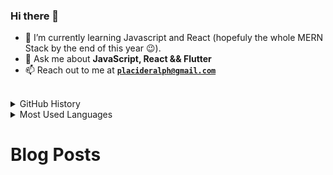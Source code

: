 ### Hi there 👋

<!-- Here are some ideas to get you started: -->

<!-- - 👯 I’m looking to collaborate on any JavaScript Project -->
<!-- - 🔭 I’m currently working on ... -->
- 🌱 I’m currently learning Javascript and React (hopefuly the whole MERN Stack by the end of this year 😉).
- 💬 Ask me about **JavaScript, React && Flutter**
- 📫 Reach out to me at **[`placideralph@gmail.com`](mailto:placideralph@gmail.com)**
<!-- - 💼 See my full portfolio at **[`davidrakosi.com`](https://davidrakosi.com)** -->
<!-- - 🤔 I’m looking for help with ... -->
<!-- - 😄 Pronouns: ...
- ⚡ Fun fact: ... -->
<br>

<div>


<div>
<details>
  <summary>GitHub History</summary>
  <p><img align="center" src="https://github-readme-streak-stats.herokuapp.com/?user=ralphZero&" alt="ralphZero" /></p>
.
</details>
</div>

<div>
<details>
  <summary>Most Used Languages</summary>

<p><img align="center" src="https://github-readme-stats.vercel.app/api/top-langs?username=ralphZero&show_icons=true&locale=en&layout=compact" alt="ralphZero" /></p>
</details>
</div>
  
# Blog Posts
<!-- BLOG-POST-LIST:START --><!-- BLOG-POST-LIST:END -->
